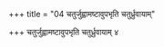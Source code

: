 +++
title = "04 चतुर्जुह्वामष्टावुपभृति चतुर्ध्रुवायाम्"

+++
चतुर्जुह्वामष्टावुपभृति चतुर्ध्रुवायाम् ४